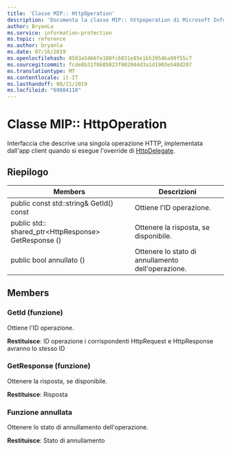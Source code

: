 ```yaml
---
title: 'Classe MIP:: HttpOperation'
description: 'Documenta la classe MIP:: httpoperation di Microsoft Information Protection (MIP) SDK.'
author: BryanLa
ms.service: information-protection
ms.topic: reference
ms.author: bryanla
ms.date: 07/16/2019
ms.openlocfilehash: 8503a5466fe180fc6831e85e1b53954ba99f55c7
ms.sourcegitcommit: fcde8b31f8685023f002044d3a1d1903e548d207
ms.translationtype: MT
ms.contentlocale: it-IT
ms.lasthandoff: 08/21/2019
ms.locfileid: "69884118"
---
```

# <a name="class-miphttpoperation"></a>Classe MIP:: HttpOperation 
Interfaccia che descrive una singola operazione HTTP, implementata dall'app client quando si esegue l'override di [HttpDelegate](class_mip_httpdelegate.md).
  
## <a name="summary"></a>Riepilogo
 Members                        | Descrizioni                                
--------------------------------|---------------------------------------------
public const std::string& GetId() const  |  Ottiene l'ID operazione.
public std:: shared_ptr\<HttpResponse\> GetResponse ()  |  Ottenere la risposta, se disponibile.
public bool annullato ()  |  Ottenere lo stato di annullamento dell'operazione.
  
## <a name="members"></a>Members
  
### <a name="getid-function"></a>GetId (funzione)
Ottiene l'ID operazione.

  
**Restituisce**: ID operazione i corrispondenti HttpRequest e HttpResponse avranno lo stesso ID
  
### <a name="getresponse-function"></a>GetResponse (funzione)
Ottenere la risposta, se disponibile.

  
**Restituisce**: Risposta
  
### <a name="iscancelled-function"></a>Funzione annullata
Ottenere lo stato di annullamento dell'operazione.

  
**Restituisce**: Stato di annullamento